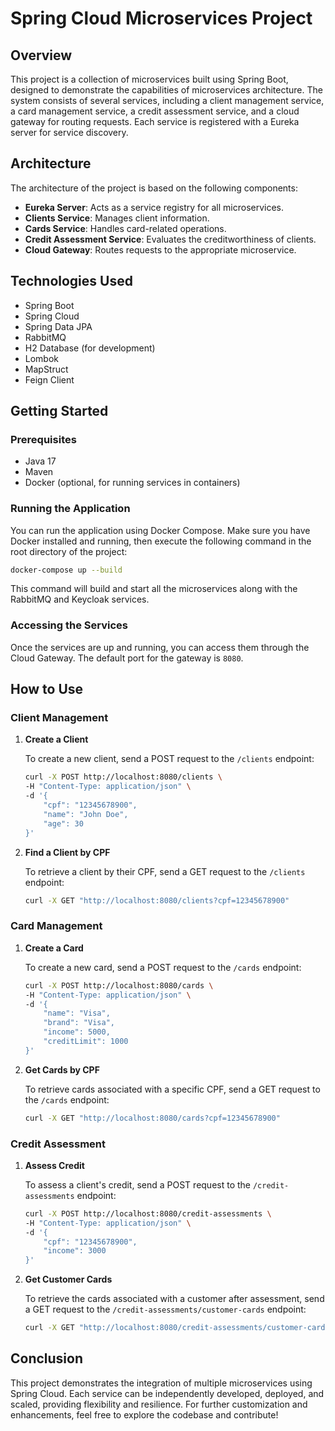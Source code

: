 # Spring Cloud Microservices Project

## Overview

This project is a collection of microservices built using Spring Boot, designed to demonstrate the capabilities of microservices architecture. The system consists of several services, including a client management service, a card management service, a credit assessment service, and a cloud gateway for routing requests. Each service is registered with a Eureka server for service discovery.

## Architecture

The architecture of the project is based on the following components:

- **Eureka Server**: Acts as a service registry for all microservices.
- **Clients Service**: Manages client information.
- **Cards Service**: Handles card-related operations.
- **Credit Assessment Service**: Evaluates the creditworthiness of clients.
- **Cloud Gateway**: Routes requests to the appropriate microservice.

## Technologies Used

- Spring Boot
- Spring Cloud
- Spring Data JPA
- RabbitMQ
- H2 Database (for development)
- Lombok
- MapStruct
- Feign Client

## Getting Started

### Prerequisites

- Java 17
- Maven
- Docker (optional, for running services in containers)

### Running the Application

You can run the application using Docker Compose. Make sure you have Docker installed and running, then execute the following command in the root directory of the project:
```bash
docker-compose up --build
```

This command will build and start all the microservices along with the RabbitMQ and Keycloak services.

### Accessing the Services

Once the services are up and running, you can access them through the Cloud Gateway. The default port for the gateway is `8080`.

## How to Use

### Client Management

1. **Create a Client**

   To create a new client, send a POST request to the `/clients` endpoint:

   ```bash
   curl -X POST http://localhost:8080/clients \
   -H "Content-Type: application/json" \
   -d '{
       "cpf": "12345678900",
       "name": "John Doe",
       "age": 30
   }'
   ```

2. **Find a Client by CPF**

   To retrieve a client by their CPF, send a GET request to the `/clients` endpoint:

   ```bash
   curl -X GET "http://localhost:8080/clients?cpf=12345678900"
   ```

### Card Management

1. **Create a Card**

   To create a new card, send a POST request to the `/cards` endpoint:

   ```bash
   curl -X POST http://localhost:8080/cards \
   -H "Content-Type: application/json" \
   -d '{
       "name": "Visa",
       "brand": "Visa",
       "income": 5000,
       "creditLimit": 1000
   }'
   ```

2. **Get Cards by CPF**

   To retrieve cards associated with a specific CPF, send a GET request to the `/cards` endpoint:

   ```bash
   curl -X GET "http://localhost:8080/cards?cpf=12345678900"
   ```

### Credit Assessment

1. **Assess Credit**

   To assess a client's credit, send a POST request to the `/credit-assessments` endpoint:

   ```bash
   curl -X POST http://localhost:8080/credit-assessments \
   -H "Content-Type: application/json" \
   -d '{
       "cpf": "12345678900",
       "income": 3000
   }'
   ```

2. **Get Customer Cards**

   To retrieve the cards associated with a customer after assessment, send a GET request to the `/credit-assessments/customer-cards` endpoint:

   ```bash
   curl -X GET "http://localhost:8080/credit-assessments/customer-cards?cpf=12345678900"
   ```

## Conclusion

This project demonstrates the integration of multiple microservices using Spring Cloud. Each service can be independently developed, deployed, and scaled, providing flexibility and resilience. For further customization and enhancements, feel free to explore the codebase and contribute!
